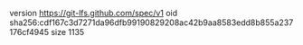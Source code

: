 version https://git-lfs.github.com/spec/v1
oid sha256:cdf167c3d7271da96dfb99190829208ac42b9aa8583edd8b855a237176cf4945
size 1135
